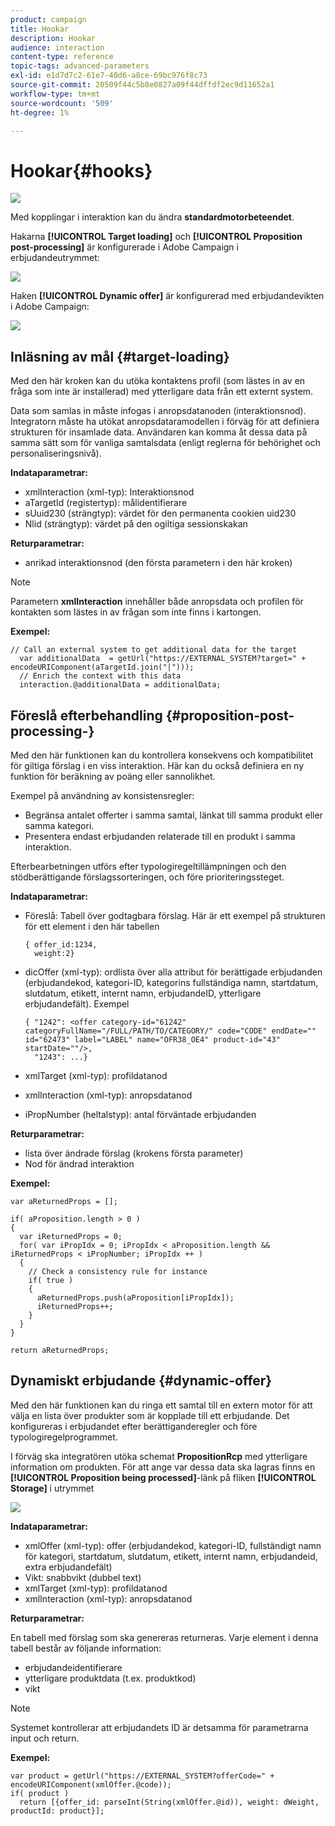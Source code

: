 ```yaml
---
product: campaign
title: Hookar
description: Hookar
audience: interaction
content-type: reference
topic-tags: advanced-parameters
exl-id: e1d7d7c2-61e7-40d6-a8ce-69bc976f8c73
source-git-commit: 20509f44c5b8e0827a09f44dffdf2ec9d11652a1
workflow-type: tm+mt
source-wordcount: '509'
ht-degree: 1%

---
```


# Hookar{#hooks}

![](../../assets/v7-only.svg)

Med kopplingar i interaktion kan du ändra **standardmotorbeteendet**.

Hakarna **[!UICONTROL Target loading]** och **[!UICONTROL Proposition post-processing]** är konfigurerade i Adobe Campaign i erbjudandeutrymmet:

![](assets/interaction_hooks_1.png)

Haken **[!UICONTROL Dynamic offer]** är konfigurerad med erbjudandevikten i Adobe Campaign:

![](assets/interaction_hooks_2.png)

## Inläsning av mål {#target-loading}

Med den här kroken kan du utöka kontaktens profil (som lästes in av en fråga som inte är installerad) med ytterligare data från ett externt system.

Data som samlas in måste infogas i anropsdatanoden (interaktionsnod). Integratorn måste ha utökat anropsdataramodellen i förväg för att definiera strukturen för insamlade data. Användaren kan komma åt dessa data på samma sätt som för vanliga samtalsdata (enligt reglerna för behörighet och personaliseringsnivå).

**Indataparametrar:**

* xmlInteraction (xml-typ): Interaktionsnod
* aTargetId (registertyp): målidentifierare
* sUuid230 (strängtyp): värdet för den permanenta cookien uid230
* Nlid (strängtyp): värdet på den ogiltiga sessionskakan

**Returparametrar:**

* anrikad interaktionsnod (den första parametern i den här kroken)

>[!NOTE]
>
>Parametern **xmlInteraction** innehåller både anropsdata och profilen för kontakten som lästes in av frågan som inte finns i kartongen.

**Exempel:**

```
// Call an external system to get additional data for the target
  var additionalData  = getUrl("https://EXTERNAL_SYSTEM?target=" + encodeURIComponent(aTargetId.join("|")));
  // Enrich the context with this data
  interaction.@additionalData = additionalData;
```

## Föreslå efterbehandling {#proposition-post-processing-}

Med den här funktionen kan du kontrollera konsekvens och kompatibilitet för giltiga förslag i en viss interaktion. Här kan du också definiera en ny funktion för beräkning av poäng eller sannolikhet.

Exempel på användning av konsistensregler:

* Begränsa antalet offerter i samma samtal, länkat till samma produkt eller samma kategori.
* Presentera endast erbjudanden relaterade till en produkt i samma interaktion.

Efterbearbetningen utförs efter typologiregeltillämpningen och den stödberättigande förslagssorteringen, och före prioriteringssteget.

**Indataparametrar:**

* Föreslå: Tabell över godtagbara förslag. Här är ett exempel på strukturen för ett element i den här tabellen

   ```
   { offer_id:1234,
     weight:2}
   ```

* dicOffer (xml-typ): ordlista över alla attribut för berättigade erbjudanden (erbjudandekod, kategori-ID, kategorins fullständiga namn, startdatum, slutdatum, etikett, internt namn, erbjudandeID, ytterligare erbjudandefält). Exempel

   ```
   { "1242": <offer category-id="61242" categoryFullName="/FULL/PATH/TO/CATEGORY/" code="CODE" endDate="" id="62473" label="LABEL" name="OFR38_OE4" product-id="43" startDate=""/>,
     "1243": ...}
   ```

* xmlTarget (xml-typ): profildatanod
* xmlInteraction (xml-typ): anropsdatanod
* iPropNumber (heltalstyp): antal förväntade erbjudanden

**Returparametrar:**

* lista över ändrade förslag (krokens första parameter)
* Nod för ändrad interaktion

**Exempel:**

```
var aReturnedProps = [];

if( aProposition.length > 0 )
{
  var iReturnedProps = 0;
  for( var iPropIdx = 0; iPropIdx < aProposition.length && iReturnedProps < iPropNumber; iPropIdx ++ )
  {
    // Check a consistency rule for instance
    if( true )
    {
      aReturnedProps.push(aProposition[iPropIdx]);
      iReturnedProps++;
    }
  }
}

return aReturnedProps;
```

## Dynamiskt erbjudande {#dynamic-offer}

Med den här funktionen kan du ringa ett samtal till en extern motor för att välja en lista över produkter som är kopplade till ett erbjudande. Det konfigureras i erbjudandet efter berättiganderegler och före typologiregelprogrammet.

I förväg ska integratören utöka schemat **PropositionRcp** med ytterligare information om produkten. För att ange var dessa data ska lagras finns en **[!UICONTROL Proposition being processed]**-länk på fliken **[!UICONTROL Storage]** i utrymmet

![](assets/interaction_hooks_3.png)

**Indataparametrar:**

* xmlOffer (xml-typ): offer (erbjudandekod, kategori-ID, fullständigt namn för kategori, startdatum, slutdatum, etikett, internt namn, erbjudandeid, extra erbjudandefält)
* Vikt: snabbvikt (dubbel text)
* xmlTarget (xml-typ): profildatanod
* xmlInteraction (xml-typ): anropsdatanod

**Returparametrar:**

En tabell med förslag som ska genereras returneras. Varje element i denna tabell består av följande information:

* erbjudandeidentifierare
* ytterligare produktdata (t.ex. produktkod)
* vikt

>[!NOTE]
>
>Systemet kontrollerar att erbjudandets ID är detsamma för parametrarna input och return.

**Exempel:**

```
var product = getUrl("https://EXTERNAL_SYSTEM?offerCode=" + encodeURIComponent(xmlOffer.@code));
if( product )
  return [{offer_id: parseInt(String(xmlOffer.@id)), weight: dWeight, productId: product}];
```
